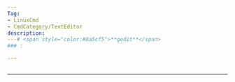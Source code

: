 ```yaml
---
Tag:
- LinuxCmd 
- CmdCategory/TextEditor
description: 
---# <span style="color:#8a5cf5">**gedit**</span>
### : 

---
```

```

```
---

